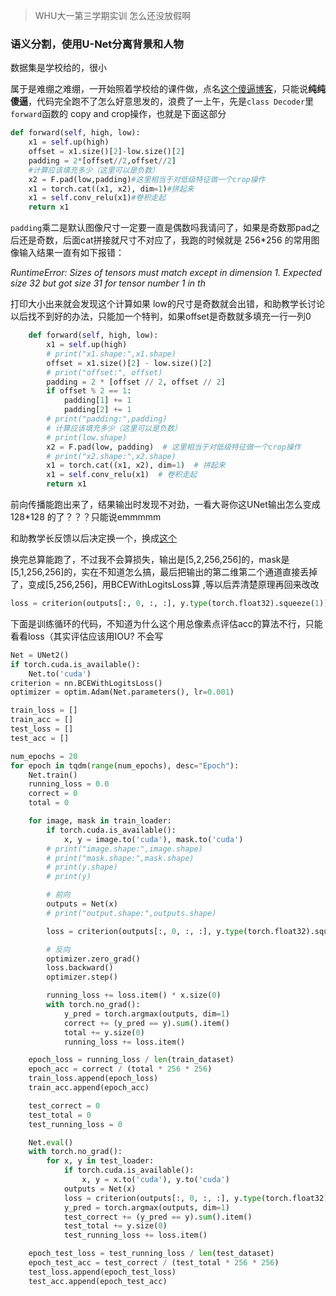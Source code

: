 > WHU大一第三学期实训
> 怎么还没放假啊

### 语义分割，使用U-Net分离背景和人物
数据集是学校给的，很小

属于是难绷之难绷，一开始照着学校给的课件做，点名[这个傻逼博客](https://blog.csdn.net/weixin_55073640/article/details/123060574)，只能说**纯纯傻逼**，代码完全跑不了怎么好意思发的，浪费了一上午，先是`class Decoder`里`forward`函数的 copy and crop操作，也就是下面这部分

```py
def forward(self, high, low):
    x1 = self.up(high)
    offset = x1.size()[2]-low.size()[2]
    padding = 2*[offset//2,offset//2]
    #计算应该填充多少（这里可以是负数）
    x2 = F.pad(low,padding)#这里相当于对低级特征做一个crop操作
    x1 = torch.cat((x1, x2), dim=1)#拼起来
    x1 = self.conv_relu(x1)#卷积走起
    return x1
```
 `padding`乘二是默认图像尺寸一定要一直是偶数吗我请问了，如果是奇数那pad之后还是奇数，后面cat拼接就尺寸不对应了，我跑的时候就是 256*256 的常用图像输入结果一直有如下报错：
 
  *RuntimeError: Sizes of tensors must match except in dimension 1. Expected size 32 but got size 31 for tensor number 1 in th*

打印大小出来就会发现这个计算如果 low的尺寸是奇数就会出错，和助教学长讨论以后找不到好的办法，只能加一个特判，如果offset是奇数就多填充一行一列0
```py
    def forward(self, high, low):
        x1 = self.up(high)
        # print("x1.shape:",x1.shape)
        offset = x1.size()[2] - low.size()[2]
        # print("offset:", offset)
        padding = 2 * [offset // 2, offset // 2]
        if offset % 2 == 1:
            padding[1] += 1
            padding[2] += 1
        # print("padding:",padding)
        # 计算应该填充多少（这里可以是负数）
        # print(low.shape)
        x2 = F.pad(low, padding)  # 这里相当于对低级特征做一个crop操作
        # print("x2.shape:",x2.shape)
        x1 = torch.cat((x1, x2), dim=1)  # 拼起来
        x1 = self.conv_relu(x1)  # 卷积走起
        return x1
```
前向传播能跑出来了，结果输出时发现不对劲，一看大哥你这UNet输出怎么变成 128*128 的了？？？只能说emmmmm

和助教学长反馈以后决定换一个，换成[这个](https://blog.csdn.net/weixin_40293999/article/details/129648032)

换完总算能跑了，不过我不会算损失，输出是[5,2,256,256]的，mask是[5,1,256,256]的，实在不知道怎么搞，最后把输出的第二维第二个通道直接丢掉了，变成[5,256,256]，用BCEWithLogitsLoss算 ,等以后弄清楚原理再回来改改
```py
loss = criterion(outputs[:, 0, :, :], y.type(torch.float32).squeeze(1))
```
下面是训练循环的代码，不知道为什么这个用总像素点评估acc的算法不行，只能看看loss（其实评估应该用IOU? 不会写
```py
Net = UNet2()
if torch.cuda.is_available():
    Net.to('cuda')
criterion = nn.BCEWithLogitsLoss()
optimizer = optim.Adam(Net.parameters(), lr=0.001)

train_loss = []
train_acc = []
test_loss = []
test_acc = []

num_epochs = 20
for epoch in tqdm(range(num_epochs), desc="Epoch"):
    Net.train()
    running_loss = 0.0
    correct = 0
    total = 0

    for image, mask in train_loader:
        if torch.cuda.is_available():
            x, y = image.to('cuda'), mask.to('cuda')
        # print("image.shape:",image.shape)
        # print("mask.shape:",mask.shape)
        # print(y.shape)
        # print(y)

        # 前向
        outputs = Net(x)
        # print("output.shape:",outputs.shape)

        loss = criterion(outputs[:, 0, :, :], y.type(torch.float32).squeeze(1))

        # 反向
        optimizer.zero_grad()
        loss.backward()
        optimizer.step()

        running_loss += loss.item() * x.size(0)
        with torch.no_grad():
            y_pred = torch.argmax(outputs, dim=1)
            correct += (y_pred == y).sum().item()
            total += y.size(0)
            running_loss += loss.item()

    epoch_loss = running_loss / len(train_dataset)
    epoch_acc = correct / (total * 256 * 256)
    train_loss.append(epoch_loss)
    train_acc.append(epoch_acc)

    test_correct = 0
    test_total = 0
    test_running_loss = 0

    Net.eval()
    with torch.no_grad():
        for x, y in test_loader:
            if torch.cuda.is_available():
                x, y = x.to('cuda'), y.to('cuda')
            outputs = Net(x)
            loss = criterion(outputs[:, 0, :, :], y.type(torch.float32).squeeze(1))
            y_pred = torch.argmax(outputs, dim=1)
            test_correct += (y_pred == y).sum().item()
            test_total += y.size(0)
            test_running_loss += loss.item()

    epoch_test_loss = test_running_loss / len(test_dataset)
    epoch_test_acc = test_correct / (test_total * 256 * 256)
    test_loss.append(epoch_test_loss)
    test_acc.append(epoch_test_acc)
```
